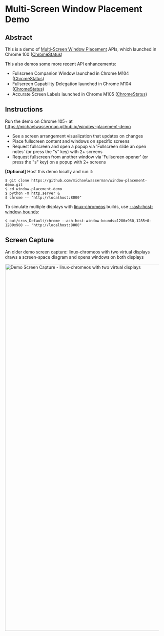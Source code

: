 # Multi-Screen Window Placement Demo

## Abstract

This is a demo of [Multi-Screen Window Placement](https://w3c.github.io/window-placement/) APIs,
which launched in Chrome 100 ([ChromeStatus](https://chromestatus.com/feature/5252960583942144))

This also demos some more recent API enhancements:
* Fullscreen Companion Window launched in Chrome M104 ([ChromeStatus](https://chromestatus.com/feature/5173162437246976))
* Fullscreen Capability Delegation launched in Chrome M104 ([ChromeStatus](https://chromestatus.com/feature/6441688242323456))
* Accurate Screen Labels launched in Chrome M105 ([ChromeStatus](https://chromestatus.com/feature/6317530778959872)) 

## Instructions

Run the demo on Chrome 105+ at https://michaelwasserman.github.io/window-placement-demo

* See a screen arrangement visualization that updates on changes
* Place fullscreen content and windows on specific screens
* Request fullscreen and open a popup via 'Fullscreen slide an open notes' (or press the "s" key) with 2+ screens
* Request fullscreen from another window via 'Fullscreen opener' (or press the "s" key) on a popup with 2+ screens

**[Optional]** Host this demo locally and run it:
```console
$ git clone https://github.com/michaelwasserman/window-placement-demo.git
$ cd window-placement-demo
$ python -m http.server &
$ chrome -- "http://localhost:8000"
```

To simulate multiple displays with
[linux-chromeos](https://chromium.googlesource.com/chromiumos/docs/+/master/simple_chrome_workflow.md)
builds, use
[--ash-host-window-bounds](https://cs.chromium.org/chromium/src/ui/display/display_switches.cc?type=cs&q=ash-host-window-bounds&sq=package:chromium&g=0&l=34-40):
```console
$ out/cros_Default/chrome --ash-host-window-bounds=1280x960,1285+0-1280x960 -- "http://localhost:8000"
```

## Screen Capture

An older demo screen capture: linux-chromeos with two virtual displays draws a screen-space diagram and opens windows on both displays

<a href="demo_screen_capture.webm"><img src="demo_screen_capture.png" alt="Demo Screen Capture - linux-chromeos with two virtual displays" width="1200"></a>
